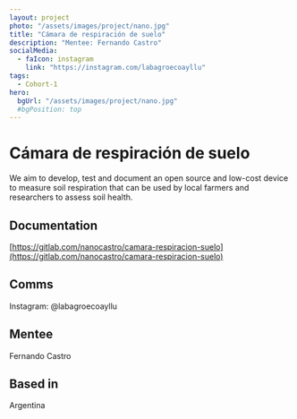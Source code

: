 ```yaml
---
layout: project
photo: "/assets/images/project/nano.jpg"
title: "Cámara de respiración de suelo"
description: "Mentee: Fernando Castro"
socialMedia:
  - faIcon: instagram
    link: "https://instagram.com/labagroecoayllu"
tags:
  - Cohort-1
hero:
  bgUrl: "/assets/images/project/nano.jpg"
  #bgPosition: top
---
```


# Cámara de respiración de suelo

We aim to develop, test and document an open source and low-cost device to measure soil respiration that can be used by local farmers and researchers to assess soil health. 

## Documentation

[https://gitlab.com/nanocastro/camara-respiracion-suelo](https://gitlab.com/nanocastro/camara-respiracion-suelo)

## Comms

Instagram: @labagroecoayllu

## Mentee

Fernando Castro

## Based in

Argentina
